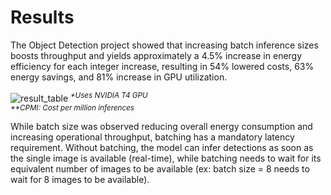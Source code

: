 # Results

The Object Detection project showed that increasing batch inference sizes boosts throughput and yields approximately a 4.5% increase in energy efficiency for each integer increase, resulting in 54% lowered costs, 63% energy savings, and 81% increase in GPU utilization.  

![result_table](https://user-images.githubusercontent.com/80305894/131535780-6c34acd4-d9d1-462a-8f6f-3e54b312ff8d.png)
<sup><i>*Uses NVIDIA T4 GPU</i></sup>
<br>
<sup><i>**CPMI: Cost per million inferences</i></sup>


While batch size was observed reducing overall energy consumption and increasing operational throughput, batching has a mandatory latency requirement.  Without batching, the model can infer detections as soon as the single image is available (real-time), while batching needs to wait for its equivalent number of images to be available (ex: batch size = 8 needs to wait for 8 images to be available).  
 

